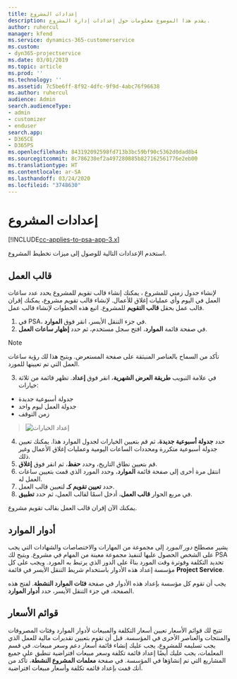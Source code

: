 ```yaml
---
title: إعدادات المشروع
description: يقدم هذا الموضوع معلومات حول إعدادات إدارة المشروع.
author: ruhercul
manager: kfend
ms.service: dynamics-365-customerservice
ms.custom:
- dyn365-projectservice
ms.date: 03/01/2019
ms.topic: article
ms.prod: ''
ms.technology: ''
ms.assetid: 7c5be6ff-8f92-4dfc-9f9d-4abc76f96638
ms.author: ruhercul
audience: Admin
search.audienceType:
- admin
- customizer
- enduser
search.app:
- D365CE
- D365PS
ms.openlocfilehash: 843192092598fd713b3bc59bf90c5362d0dad8b4
ms.sourcegitcommit: 8c786230ef2a497280885b827162561776e2eb00
ms.translationtype: HT
ms.contentlocale: ar-SA
ms.lasthandoff: 03/24/2020
ms.locfileid: "3748630"
---
```

# <a name="project-settings"></a>إعدادات المشروع

[!INCLUDE[cc-applies-to-psa-app-3.x](../includes/cc-applies-to-psa-app-3x.md)]

استخدم الإعدادات التالية للوصول إلى ميزات تخطيط المشروع.

## <a name="work-template"></a>قالب العمل

لإنشاء جدول زمني للمشروع ، يمكنك إنشاء قالب تقويم للمشروع يحدد عدد ساعات العمل في اليوم وأي عمليات إغلاق للأعمال. لإنشاء قالب تقويم مشروع، يمكنك إقران قالب عمل بحقل **قالب التقويم** للمشروع. اتبع هذه الخطوات لإنشاء قالب عمل.

1. في PSA، في جزء التنقل الأيسر، انقر فوق **الموارد**. 
2. في صفحة قائمة **الموارد**، افتح سجل مستخدم، ثم حدد **إظهار ساعات العمل**.

  > [!NOTE]
  > تأكد من السماح بالعناصر المنبثقة على صفحة المستعرض. ويتيح هذا لك رؤية ساعات العمل التي تم تعيينها للمورد.
  
3. في علامة التبويب **طريقة العرض الشهرية**، انقر فوق **إعداد**. تظهر قائمة من ثلاثة خيارات: 

  - جدولة أسبوعية جديدة
  - جدولة العمل ليوم واحد
  - زمن التوقف

> ![إعداد الخيارات](media/project-13.png)

4. حدد **جدولة أسبوعية جديدة**، ثم قم بتعيين الخيارات لجدول الموارد هذا. يمكنك تعيين جدولة أسبوعية متكررة ومحددات الساعات اليومية وعمليات إغلاق الأعمال وغير ذلك.
5. قم بتعيين نطاق التاريخ، وحدد **حفظ**، ثم انقر فوق **إغلاق**. 
6. انتقل مرة أخرى إلى صفحة قائمة **الموارد**، وحدد المورد الذي قمت بتعيين ساعات العمل له. 
7. حدد **تعيين تقويم كـ** لتعيين قالب العمل. 
8. في مربع الحوار **قالب العمل**، أدخل اسمًا لقالب العمل، ثم حدد **تطبيق**. 

يمكنك الآن إقران قالب العمل بقالب تقويم مشروع.

## <a name="resource-roles"></a>أدوار الموارد

يشير مصطلح *دور المورد* إلى مجموعة من المهارات والاختصاصات والشهادات التي يجب على الشخص الحصول عليها لتنفيذ مجموعة معينة من المهام في مشروع. ويتيح لك PSA تحديد التكلفة وفوترة وقت المورد بناءً على الدور الذي يرتبط به المورد. ويجب على كل مؤسسة إعداد هذه الأدوار باستخدام شريط التنقل الأيسر في قائمة **Project Service**.

يجب أن تقوم كل مؤسسة بإعداد هذه الأدوار في صفحة **فئات الموارد النشطة**. لفتح هذه الصفحة، في جزء التنقل الأيسر، حدد **أدوار الموارد**.

## <a name="price-lists"></a>قوائم الأسعار

تتيح لك قوائم الأسعار تعيين أسعار التكلفة والمبيعات لأدوار الموارد وفئات المصروفات والمنتجات والعناصر الأخرى في المؤسسة. قبل أن تقوم بتعيين تقديرات مالية للعمل الذي يجب تسليمه للمشروع، يجب عليك إنشاء قائمة أسعار دعم وسعر مبيعات. في قسم المعلمات، يجب عليك أيضًا إعداد قائمة تكلفة وسعر مبيعات افتراضية تنطبق على جميع المشاريع التي تم إنشاؤها في المؤسسة. في صفحة **معلمات المشروع النشطة**، تأكد من أنك قمت بإعداد قائمه تكلفة وأسعار مبيعات افتراضية.
